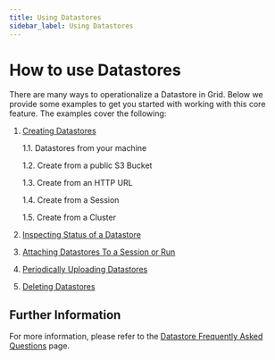 ```yaml
---
title: Using Datastores
sidebar_label: Using Datastores
---
```

# How to use Datastores

There are many ways to operationalize a Datastore in Grid. Below we provide some examples
to get you started with working with this core feature. The examples cover the following:

1. [Creating Datastores](./2_creating-datastores.md)
   
    1.1. Datastores from your machine

    1.2. Create from a public S3 Bucket 

    1.3. Create from an HTTP URL

    1.4. Create from a Session  
    
    1.5. Create from a Cluster

2. [Inspecting Status of a Datastore](./3_inspecting_status.md) 

3. [Attaching Datastores To a Session or Run](./4_attaching-datastores.md)
   
4. [Periodically Uploading Datastores](./5_periodically-uploading-datastores.md)
   
5. [Deleting Datastores](./6_deleting-datastores.md)

## Further Information

For more information, please refer to the [Datastore Frequently Asked Questions](../faq.md) page.